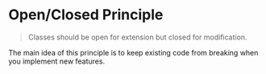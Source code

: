 # Open/Closed Principle

> Classes should be open for extension but closed for modification.

The main idea of this principle is to keep existing code from
breaking when you implement new features.

